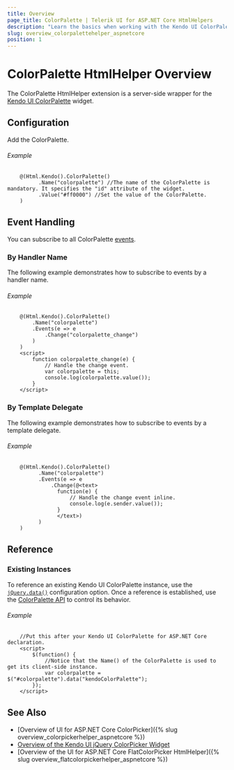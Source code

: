 ```yaml
---
title: Overview
page_title: ColorPalette | Telerik UI for ASP.NET Core HtmlHelpers
description: "Learn the basics when working with the Kendo UI ColorPalette HtmlHelper for ASP.NET Core (MVC 6 or ASP.NET Core MVC)."
slug: overview_colorpalettehelper_aspnetcore
position: 1
---
```


# ColorPalette HtmlHelper Overview

The ColorPalette HtmlHelper extension is a server-side wrapper for the [Kendo UI ColorPalette](https://docs.telerik.com/kendo-ui/api/javascript/ui/colorpalette) widget.

## Configuration

Add the ColorPalette.

###### Example

```
    @(Html.Kendo().ColorPalette()
          .Name("colorpalette") //The name of the ColorPalette is mandatory. It specifies the "id" attribute of the widget.
          .Value("#ff0000") //Set the value of the ColorPalette.
    )
```

## Event Handling

You can subscribe to all ColorPalette [events](https://docs.telerik.com/kendo-ui/api/javascript/ui/colorpalette#events).

### By Handler Name

The following example demonstrates how to subscribe to events by a handler name.

###### Example

```
    @(Html.Kendo().ColorPalette()
        .Name("colorpalette")
        .Events(e => e
            .Change("colorpalette_change")
        )
    )
    <script>
        function colorpalette_change(e) {
            // Handle the change event.
            var colorpalette = this;
            console.log(colorpalette.value());
        }
    </script>
```

### By Template Delegate

The following example demonstrates how to subscribe to events by a template delegate.

###### Example

```
    @(Html.Kendo().ColorPalette()
          .Name("colorpalette")
          .Events(e => e
              .Change(@<text>
                function(e) {
                    // Handle the change event inline.
                    console.log(e.sender.value());
                }
                </text>)
          )
    )
```

## Reference

### Existing Instances

To reference an existing Kendo UI ColorPalette instance, use the [`jQuery.data()`](https://api.jquery.com/jQuery.data/) configuration option. Once a reference is established, use the [ColorPalette API](https://docs.telerik.com/kendo-ui/api/javascript/ui/colorpalette#methods) to control its behavior.

###### Example

        //Put this after your Kendo UI ColorPalette for ASP.NET Core declaration.
        <script>
            $(function() {
                //Notice that the Name() of the ColorPalette is used to get its client-side instance.
                var colorpalette = $("#colorpalette").data("kendoColorPalette");
            });
        </script>

## See Also

* [Overview of UI for ASP.NET Core ColorPicker]({% slug overview_colorpickerhelper_aspnetcore %})
* [Overview of the Kendo UI jQuery ColorPicker Widget](http://docs.telerik.com/kendo-ui/controls/editors/colorpicker/overview)
* [Overview of the UI for ASP.NET Core FlatColorPicker HtmlHelper]({% slug overview_flatcolorpickerhelper_aspnetcore %})
